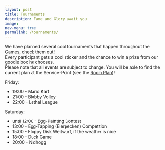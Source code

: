 ```yaml
---
layout: post
title: Tournaments
description: Fame and Glory await you
image: 
nav-menu: true
permalink: /tournaments/
---
```


We have planned several cool tournaments that happen throughout the Games, check them out!<br>
Every participant gets a cool sticker and the chance to win a prize from our goodie box he chooses.<br>
Please note that all events are subject to change. You will be able to find the current plan at the Service-Point (see the [Room Plan](/./rooms))!

Friday:
* 19:00 - Mario Kart
* 21:00 - Blobby Volley
* 22:00 - Lethal League

Saturday:
* until 12:00 - Egg-Painting Contest
* 13:00 - Egg-Tapping (Eierpecken) Competition
* 15:00 - Floppy Disk Weitwurf, if the weather is nice
* 18:00 - Duck Game
* 20:00 - Nidhogg
